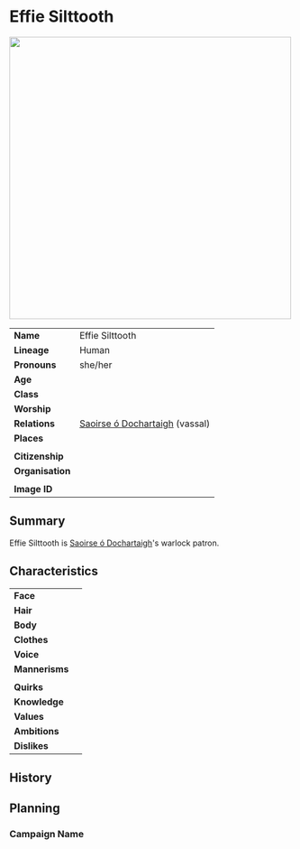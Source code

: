 # Effie Silttooth

<img src="https://raw.githubusercontent.com/jesskelsall/astarus-images/main/characters/portraits/imageid.png" height="500" />

|||
| --- | --- |
| **Name** | Effie Silttooth | character.3
| **Lineage** | Human |
| **Pronouns** | she/her |
| **Age** | |
| **Class** | |
| **Worship** | |
| **Relations** | [Saoirse ó Dochartaigh](saoirse-o-dochartaigh.md) (vassal) |
| **Places** | |
|||
| **Citizenship** | |
| **Organisation** | |
|||
| **Image ID** | |

## Summary

Effie Silttooth is [Saoirse ó Dochartaigh](saoirse-o-dochartaigh.md)'s warlock patron.

## Characteristics

| | |
| --- | --- |
| **Face** | | characteristics.2
| **Hair** | |
| **Body** | |
| **Clothes** | |
| **Voice** | |
| **Mannerisms** | |
| | |
| **Quirks** | |
| **Knowledge** | |
| **Values** | |
| **Ambitions** | |
| **Dislikes** | |

## History

## Planning

### Campaign Name
